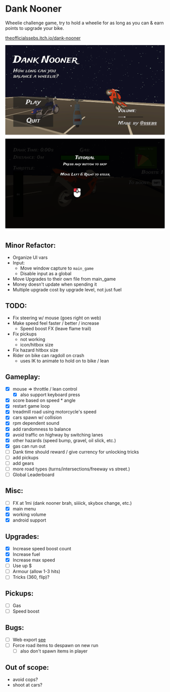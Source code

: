 # Dank Nooner

Wheelie challenge game, try to hold a wheelie for as long as you can & earn points to upgrade your bike.

[theofficialssebs.itch.io/dank-nooner](https://theofficialssebs.itch.io/dank-nooner)

![Screenshot01](./img/screenshot01.png)
![Screenshot02](./img/screenshot02.png)

## Minor Refactor:
- Organize UI vars
- Input:
  - Move window capture to `main_game`
  - Disable input as a global
- Move Upgrades to their own file from main_game
- Money doesn't update when spending it
- Multiple upgrade cost by upgrade level, not just fuel

## TODO:
- Fix steering w/ mouse (goes right on web)
- Make speed feel faster / better / increase
  - Speed boost FX (leave flame trail)
- Fix pickups 
  - not working
  - icon/hitbox size
- Fix hazard hitbox size
- Rider on bike can ragdoll on crash
  - uses IK to animate to hold on to bike / lean

## Gameplay:
- [x] mouse => throttle / lean control
  - [x] also support keyboard press
- [x] score based on speed * angle
- [x] restart game loop
- [x] treadmill road using motorcycle's speed
- [x] cars spawn w/ collision
- [x] rpm dependent sound
- [x] add randomness to balance
- [x] avoid traffic on highway by switching lanes
- [x] other hazards (speed bump, gravel, oil slick, etc.)
- [x] gas can run out
- [ ] Dank time should reward / give currency for unlocking tricks
- [ ] add pickups
- [ ] add gears
- [ ] more road types (turns/intersections/freeway vs street.)
- [ ] Global Leaderboard

## Misc:
- [ ] FX at 1mi (dank nooner brah, siiiick, skybox change, etc.)
- [x] main menu
- [x] working volume
- [x] android support

## Upgrades:
- [x] Increase speed boost count
- [x] Increase fuel
- [x] Increase max speed
- [ ] Use up $
- [ ] Armour (allow 1-3 hits)
- [ ] Tricks (360, flip)?

## Pickups:
- [ ] Gas
- [ ] Speed boost

## Bugs:
- [ ] Web export [see](https://forum.godotengine.org/t/mouse-jumps-on-exported-web-build/57385)
- [ ] Force road items to despawn on new run
  - [ ] also don't spawn items in player

## Out of scope:
- avoid cops?
- shoot at cars?
